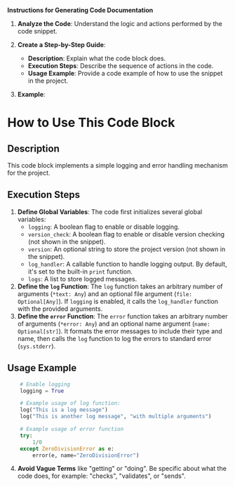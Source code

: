 **Instructions for Generating Code Documentation**

1. **Analyze the Code**: Understand the logic and actions performed by the code snippet.

2. **Create a Step-by-Step Guide**:
    - **Description**: Explain what the code block does.
    - **Execution Steps**: Describe the sequence of actions in the code.
    - **Usage Example**: Provide a code example of how to use the snippet in the project.

3. **Example**:

How to Use This Code Block
=========================================================================================

Description
-------------------------
This code block implements a simple logging and error handling mechanism for the project. 

Execution Steps
-------------------------
1. **Define Global Variables**: The code first initializes several global variables:
    - `logging`: A boolean flag to enable or disable logging.
    - `version_check`: A boolean flag to enable or disable version checking (not shown in the snippet).
    - `version`: An optional string to store the project version (not shown in the snippet).
    - `log_handler`: A callable function to handle logging output. By default, it's set to the built-in `print` function.
    - `logs`: A list to store logged messages. 
2. **Define the `log` Function**: The `log` function takes an arbitrary number of arguments (`*text: Any`) and an optional file argument (`file: Optional[Any]`).  If `logging` is enabled, it calls the `log_handler` function with the provided arguments.
3. **Define the `error` Function**: The `error` function takes an arbitrary number of arguments (`*error: Any`) and an optional name argument (`name: Optional[str]`). It formats the error messages to include their type and name, then calls the `log` function to log the errors to standard error (`sys.stderr`). 

Usage Example
-------------------------

```python
    # Enable logging
    logging = True

    # Example usage of log function:
    log("This is a log message")
    log("This is another log message", "with multiple arguments")

    # Example usage of error function
    try:
        1/0
    except ZeroDivisionError as e:
        error(e, name="ZeroDivisionError")
```

4. **Avoid Vague Terms** like "getting" or "doing". Be specific about what the code does, for example: "checks", "validates", or "sends".